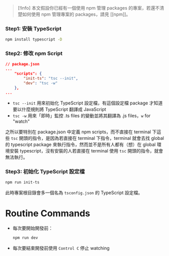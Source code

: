 >[!Info]
>本文假設你已經有一個使用 npm 管理 packages 的專案，若還不清楚如何使用 npm 管理專案的 packages，請見 [[npm]]。

### Step1: 安裝 TypeScript

```bash
npm install typescript -D
```

### Step2: 修改 npm Script

```json
// package.json
...
    "scripts": {
        "init-ts": "tsc --init",
        "dev": "tsc -w"
    },
...
```

- `tsc --init` 用來初始化 TypeScript 設定檔，有這個設定檔 package 才知道要以什麼規則將 TypeScript 翻譯成 JavaScript
- `tsc -w` 用來「即時」監控 .ts files 的變動並將其翻譯為 .js files，`w` for "watch"

之所以要特別在 package.json 中定義 npm scripts，而不直接在 terminal 下這些 `tsc` 開頭的指令，是因為若直接在 terminal 下指令，terminal 就會去找 global 的 typescript package 來執行指令，然而並不是所有人都有（想）在 global 環境安裝 typescript，沒有安裝的人若直接在 terminal 使用 `tsc` 開頭的指令，就會無法執行。

### Step3: 初始化 TypeScript 設定檔

```bash
npm run init-ts
```

此時專案根目錄會多一個名為 `tsconfig.json` 的 TypeScript 設定檔。

# Routine Commands

- 每次要開始開發前：

    ```bash
    npm run dev
    ```

- 每次要結束開發前使用 `Control C` 停止 watching
